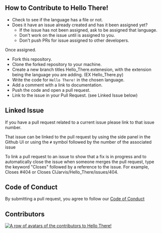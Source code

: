 ## How to Contribute to Hello There! ##

* Check to see if the language has a file or not. 
* Does it have an issue already created and has it been assigned yet?
  * If the issue has not been assigned, ask to be assigned that language.
  * Don't work on the issue until is assigned to you. 
  * Don't push PRs for issue assigned to other developers.
 


Once assigned. 
* Fork this repository.
* Clone the forked repository to your machine.
* Create a new branch titles Hello_There.extenesion, with the extension being the language you are adding. (EX Hello_There.py)
* Write the code for `Hello There!` in the chosen language.
* Add a comment with a link to documentation.
* Push the code and open a pull request.
* Link to the issue in your Pull Request. (see Linked Issue below)


## Linked Issue
 If you have a pull request related to a current issue please link to that issue number.

That issue can be linked to the pull request by using the side panel in the Github UI or using the `#` symbol followed by the number of the associated issue

To link a pull request to an issue to show that a fix is in progress and to automatically close the issue when someone merges the pull request, type the keyword "Closes" followed by a reference to the issue. For example, Closes #404 or Closes ClJarvis/Hello_There/issues/404.


## Code of Conduct

 By submitting a pull request, you agree to follow our [Code of Conduct](https://github.com/ClJarvis/Hello_There/blob/main/Code_of_Conduct)

## Contributors


<a href="https://github.com/ClJarvis/Hello_There/graphs/contributors">
    <img src="https://contrib.rocks/image?repo=ClJarvis/Hello_There&max=100"
        alt="A row of avatars of the contributors to Hello There!"
        style="margin-left: auto; margin-right: auto; display: block;"/>
</a>

<!--
//add obi wan gif? or pic  -->
